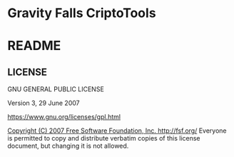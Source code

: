 # Gravity Falls CriptoTools
<h1>README</h1>


<h2>LICENSE</h2>

<p>GNU GENERAL PUBLIC LICENSE</p>
<p>Version 3, 29 June 2007</p>
<p><a href="https://www.gnu.org/licenses/gpl.html">https://www.gnu.org/licenses/gpl.html</p>

Copyright (C) 2007 Free Software Foundation, Inc. <http://fsf.org/>
Everyone is permitted to copy and distribute verbatim copies
of this license document, but changing it is not allowed.
